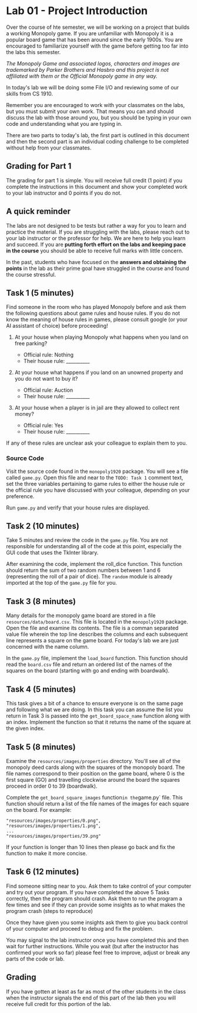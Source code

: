# Lab 01 - Project Introduction

Over the course of hte semester, we will be working on a project that builds a working Monopoly game. If you are unfamiliar with Monopoly it is a popular board game that has been around since the early 1900s. You are encouraged to familiarize yourself with the game before getting too far into the labs this semester.

*The Monopoly Game and associated logos, characters and images are trademarked by Parker Brothers and Hasbro and this project is not affiliated with them or the Official Monopoly game in any way.*

In today's lab we will be doing some File I/O and reviewing some of our skills from CS 1910. 

Remember you are encouraged to work with your classmates on the labs, but you must submit your own work. That means you can and should discuss the lab with those around you, but you should be typing in your own code and understanding what you are typing in.

There are two parts to today's lab, the first part is outlined in this document and then the second part is an individual coding challenge to be completed without help from your classmates.

## Grading for Part 1

The grading for part 1 is simple. You will receive full credit (1 point) if you complete the instructions in this document and show your completed work to your lab instructor and 0 points if you do not.


## A quick reminder

The labs are not designed to be tests but rather a way for you to learn and practice the material. If you are struggling with the labs, please reach out to your lab instructor or the professor for help. We are here to help you learn and succeed. If you are **putting forth effort on the labs and keeping pace in the course** you should be able to receive full marks with little concern. 

In the past, students who have focused on the **answers and obtaining the points** in the lab as their prime goal have struggled in the course and found the course stressful.

## Task 1 (5 minutes)

Find someone in the room who has played Monopoly before and ask them the following questions about game rules and house rules. If you do not know the meaning of house rules in games, please consult google (or your AI assistant of choice) before proceeding!

1. At your house when playing Monopoly what happens when you land on free parking?
   * Official rule: Nothing
   * Their house rule: __________

2. At your house what happens if you land on an unowned property and you do not want to buy it?
   * Official rule: Auction
   * Their house rule: __________

3. At your house when a player is in jail are they allowed to collect rent money?
    * Official rule: Yes
    * Their house rule: __________

If any of these rules are unclear ask your colleague to explain them to you.

### Source Code
Visit the source code found in the `monopoly1920` package. You will see a file called `game.py`. Open this file and near to the `TODO: Task 1` comment text, set the three variables pertaining to game rules to either the house rule or the official rule you have discussed with your colleague, depending on your preference.

Run `game.py` and verify that your house rules are displayed.


## Task 2 (10 minutes)

Take 5 minutes and review the code in the `game.py` file. You are not responsible for understanding all of the code at this point, especially the GUI code that uses the TkInter library.

After examining the code, implement the roll_dice function. This function should return the sum of two random numbers between 1 and 6 (representing the roll of a pair of dice). The `random` module is already imported at the top of the `game.py` file for you.

## Task 3 (8 minutes)

Many details for the monopoly game board are stored in a file `resources/data/board.csv`. This file is located in the `monopoly1920` package. Open the file and examine its contents. The file is a comman separated value file wherein the top line describes the columns and each subsequent line represents a square on the game board. For today's lab we are just concerned with the name column. 

In the `game.py` file, implement the `load_board` function. This function should read the `board.csv` file and return an ordered list of the names of the squares on the board (starting with go and ending with boardwalk).

## Task 4 (5 minutes)

This task gives a bit of a chance to ensure everyone is on the same page and following what we are doing. In this task you can assume the list you return in Task 3 is passed into the `get_board_space_name` function along with an index. Implement the function so that it returns the name of the square at the given index.

## Task 5 (8 minutes)

Examine the `resources/images/properties` directory. You'll see all of the monopoly deed cards along with the squares of the monopoly board. The file names correspond to their position on the game board, where 0 is the first square (GO) and travelling clockwise around the board the squares proceed in order 0 to 39 (boardwalk).

Complete the `get_board_square_images` function` in the `game.py` file. This function should return a list of the file names of the images for each square on the board. For example:

```
"resources/images/properties/0.png", 
"resources/images/properties/1.png", 
... 
"resources/images/properties/39.png"
```

If your function is longer than 10 lines then please go back and fix the function to make it more concise.

## Task 6 (12 minutes)

Find someone sitting near to you. Ask them to take control of your computer and try out your program. If you have completed the above 5 Tasks correctly, then the program should crash. Ask them to run the program a few times and see if they can provide some insights as to what makes the program crash (steps to reproduce)

Once they have given you some insights ask them to give you back control of your computer and proceed to debug and fix the problem. 

You may signal to the lab instructor once you have completed this and then wait for further instructions. While you wait (but after the instructor has confirmed your work so far) please feel free to improve, adjust or break any parts of the code or lab.

## Grading 

If you have gotten at least as far as most of the other students in the class when the instructor signals the end of this part of the lab then you will receive full credit for this portion of the lab.